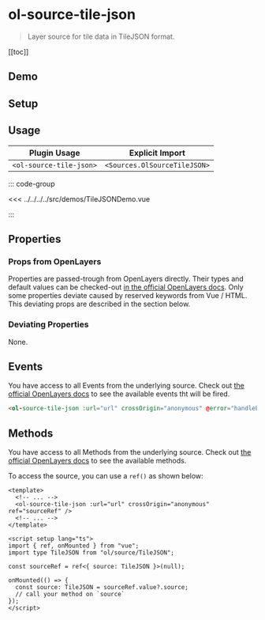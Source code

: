 # ol-source-tile-json

> Layer source for tile data in TileJSON format.

[[toc]]

## Demo

<script setup>
import TileJSONDemo from "@demos/TileJSONDemo.vue"
</script>

<ClientOnly>
<TileJSONDemo />
</ClientOnly>

## Setup

<!--@include: ../../sources.plugin.md-->

## Usage

| Plugin Usage            |       Explicit Import        |
| ----------------------- | :--------------------------: |
| `<ol-source-tile-json>` | `<Sources.OlSourceTileJSON>` |

::: code-group

<<< ../../../../src/demos/TileJSONDemo.vue

:::

## Properties

### Props from OpenLayers

Properties are passed-trough from OpenLayers directly.
Their types and default values can be checked-out [in the official OpenLayers docs](https://openlayers.org/en/latest/apidoc/module-ol_source_TileJSON-TileJSON.html).
Only some properties deviate caused by reserved keywords from Vue / HTML.
This deviating props are described in the section below.

### Deviating Properties

None.

## Events

You have access to all Events from the underlying source.
Check out [the official OpenLayers docs](https://openlayers.org/en/latest/apidoc/module-ol_source_TileJSON-TileJSON.html) to see the available events tht will be fired.

```html
<ol-source-tile-json :url="url" crossOrigin="anonymous" @error="handleEvent" />
```

## Methods

You have access to all Methods from the underlying source.
Check out [the official OpenLayers docs](https://openlayers.org/en/latest/apidoc/module-ol_source_TileJSON-TileJSON.html) to see the available methods.

To access the source, you can use a `ref()` as shown below:

```vue
<template>
  <!-- ... -->
  <ol-source-tile-json :url="url" crossOrigin="anonymous" ref="sourceRef" />
  <!-- ... -->
</template>

<script setup lang="ts">
import { ref, onMounted } from "vue";
import type TileJSON from "ol/source/TileJSON";

const sourceRef = ref<{ source: TileJSON }>(null);

onMounted(() => {
  const source: TileJSON = sourceRef.value?.source;
  // call your method on `source`
});
</script>
```

